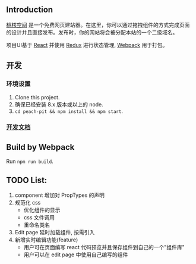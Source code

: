 ## Introduction
[桃核空间](https://www.taohespace.com) 是一个免费网页建站器。在这里，你可以通过拖拽组件的方式完成页面的设计并且直接发布。发布时，你的网站将会被分配本站的一个二级域名。

项目UI基于 [React](https://github.com/facebook/react) 并使用 [Redux](https://github.com/reduxjs/redux) 进行状态管理, [Webpack](https://github.com/webpack/webpack) 用于打包。


## 开发
### 环境设置
1. Clone this project.
2. 确保已经安装 8.x 版本或以上的 node.
3. `cd peach-pit && npm install && npm start`.

### [开发文档](https://github.com/joeeeeey/peach-pit/blob/refactoring/docs/dev.md)

## Build by Webpack 
Run `npm run build`.

## TODO List:
1. component 增加对 PropTypes 的声明
2. 规范化 css
   - 优化组件的显示
   - css 文件调用
   - 重命名类名
3. Edit page 延时加载组件, 按需引入
4. 新增实时编辑功能(feature)
   - 用户可在页面编写 react 代码预览并且保存组件到自己的一个"组件库"
   - 用户可以在 edit page 中使用自己编写的组件
